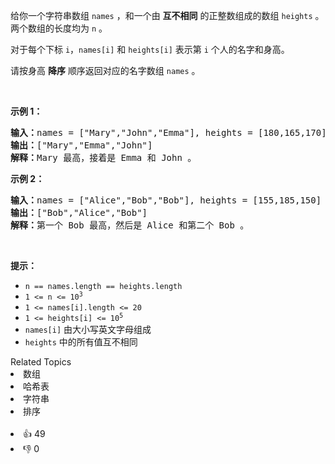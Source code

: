<p>给你一个字符串数组 <code>names</code> ，和一个由 <strong>互不相同</strong> 的正整数组成的数组 <code>heights</code> 。两个数组的长度均为 <code>n</code> 。</p>

<p>对于每个下标 <code>i</code>，<code>names[i]</code> 和 <code>heights[i]</code> 表示第 <code>i</code> 个人的名字和身高。</p>

<p>请按身高 <strong>降序</strong> 顺序返回对应的名字数组 <code>names</code> 。</p>

<p>&nbsp;</p>

<p><strong>示例 1：</strong></p>

<pre><strong>输入：</strong>names = ["Mary","John","Emma"], heights = [180,165,170]
<strong>输出：</strong>["Mary","Emma","John"]
<strong>解释：</strong>Mary 最高，接着是 Emma 和 John 。
</pre>

<p><strong>示例 2：</strong></p>

<pre><strong>输入：</strong>names = ["Alice","Bob","Bob"], heights = [155,185,150]
<strong>输出：</strong>["Bob","Alice","Bob"]
<strong>解释：</strong>第一个 Bob 最高，然后是 Alice 和第二个 Bob 。
</pre>

<p>&nbsp;</p>

<p><strong>提示：</strong></p>

<ul> 
 <li><code>n == names.length == heights.length</code></li> 
 <li><code>1 &lt;= n &lt;= 10<sup>3</sup></code></li> 
 <li><code>1 &lt;= names[i].length &lt;= 20</code></li> 
 <li><code>1 &lt;= heights[i] &lt;= 10<sup>5</sup></code></li> 
 <li><code>names[i]</code> 由大小写英文字母组成</li> 
 <li><code>heights</code> 中的所有值互不相同</li> 
</ul>

<div><div>Related Topics</div><div><li>数组</li><li>哈希表</li><li>字符串</li><li>排序</li></div></div><br><div><li>👍 49</li><li>👎 0</li></div>